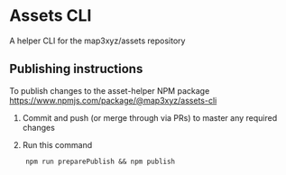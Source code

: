 # Assets CLI

A helper CLI for the map3xyz/assets repository


## Publishing instructions

To publish changes to the asset-helper NPM package https://www.npmjs.com/package/@map3xyz/assets-cli

1. Commit and push (or merge through via PRs) to master any required changes 

2. Run this command

```
    npm run preparePublish && npm publish
```